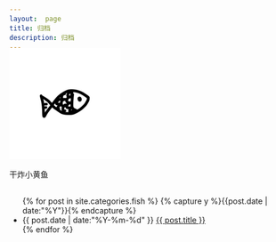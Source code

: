 ```yaml
---
layout:  page
title: 归档
description: 归档
---
```

<div class="posts home" style="margin-top: -20px">
    <div class="content indeximg">
        <p class="center">
            <a href="/archive" style="border-bottom: 0px">
            <img src="/images/fish.png" style="width:200px; height:200px" />
            </a>
        </p>
        <p class="center">干炸小黄鱼</p>
    </div>
</div>

<ul class="archive" style="margin-top: 30px">
{% for post in site.categories.fish %}
  {% capture y %}{{post.date | date:"%Y"}}{% endcapture %}
  <li class="item">
    <time datetime="{{ post.date | date:"%Y-%m-%d" }}">{{ post.date | date:"%Y-%m-%d" }}</time>
    <a href="{{ post.url }}" title="{{ post.title }}">{{ post.title }}</a>
  </li>
{% endfor %}
</ul>